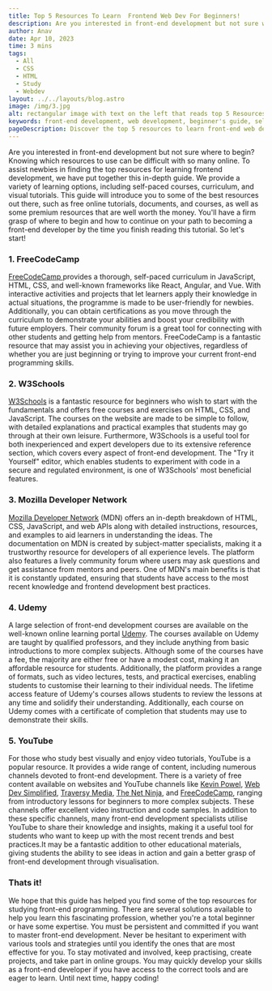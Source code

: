 ```yaml
---
title: Top 5 Resources To Learn  Frontend Web Dev For Beginners!
description: Are you interested in front-end development but not sure where to begin? Knowing which resources to use can be difficult...
author: Anav
date: Apr 10, 2023
time: 3 mins
tags:
  - All
  - CSS
  - HTML
  - Study
  - Webdev
layout: ../../layouts/blog.astro
image: /img/3.jpg
alt: rectangular image with text on the left that reads top 5 Resources to learn  frontend web and an image of the html and css logo on the right
keywords: front-end development, web development, beginner's guide, self-paced courses, curriculum, visual tutorials, FreeCodeCamp, W3Schools, Mozilla Developer Network, Udemy, YouTube, programming, HTML, CSS, JavaScript, React, Angular, Vue, online learning, best practices, projects, online groups.
pageDescription: Discover the top 5 resources to learn front-end web development for beginners. This in-depth guide provides a variety of learning options, including self-paced courses, curriculum, and visual tutorials. From FreeCodeCamp.com to Udemy courses and YouTube channels, you'll have a firm grasp of where to begin and how to continue on your path to becoming a front-end developer.
---
```

Are you interested in front-end development but not sure where to begin? Knowing which resources to use can be difficult with so many online. To assist newbies in finding the top resources for learning frontend development, we have put together this in-depth guide. We provide a variety of learning options, including self-paced courses, curriculum, and visual tutorials. This guide will introduce you to some of the best resources out there, such as free online tutorials, documents, and courses, as well as some premium resources that are well worth the money. You'll have a firm grasp of where to begin and how to continue on your path to becoming a front-end developer by the time you finish reading this tutorial. So let's start!

### 1. FreeCodeCamp

[FreeCodeCamp ](https://www.freecodecamp.org/)provides a thorough, self-paced curriculum in JavaScript, HTML, CSS, and well-known frameworks like React, Angular, and Vue. With interactive activities and projects that let learners apply their knowledge in actual situations, the programme is made to be user-friendly for newbies. Additionally, you can obtain certifications as you move through the curriculum to demonstrate your abilities and boost your credibility with future employers. Their community forum is a great tool for connecting with other students and getting help from mentors. FreeCodeCamp is a fantastic resource that may assist you in achieving your objectives, regardless of whether you are just beginning or trying to improve your current front-end programming skills.

### 2. W3Schools

[W3Schools](https://www.w3schools.com/) is a fantastic resource for beginners who wish to start with the fundamentals and offers free courses and exercises on HTML, CSS, and JavaScript. The courses on the website are made to be simple to follow, with detailed explanations and practical examples that students may go through at their own leisure. Furthermore, W3Schools is a useful tool for both inexperienced and expert developers due to its extensive reference section, which covers every aspect of front-end development. The "Try it Yourself" editor, which enables students to experiment with code in a secure and regulated environment, is one of W3Schools' most beneficial features.

### 3. Mozilla Developer Network

[Mozilla Developer Network](https://developer.mozilla.org/en-US/) (MDN) offers an in-depth breakdown of HTML, CSS, JavaScript, and web APIs along with detailed instructions, resources, and examples to aid learners in understanding the ideas. The documentation on MDN is created by subject-matter specialists, making it a trustworthy resource for developers of all experience levels. The platform also features a lively community forum where users may ask questions and get assistance from mentors and peers. One of MDN's main benefits is that it is constantly updated, ensuring that students have access to the most recent knowledge and frontend development best practices.

### 4. Udemy

A large selection of front-end development courses are available on the well-known online learning portal [Udemy](https://www.udemy.com/). The courses available on Udemy are taught by qualified professors, and they include anything from basic introductions to more complex subjects. Although some of the courses have a fee, the majority are either free or have a modest cost, making it an affordable resource for students. Additionally, the platform provides a range of formats, such as video lectures, tests, and practical exercises, enabling students to customise their learning to their individual needs. The lifetime access feature of Udemy's courses allows students to review the lessons at any time and solidify their understanding. Additionally, each course on Udemy comes with a certificate of completion that students may use to demonstrate their skills.

### 5. YouTube

For those who study best visually and enjoy video tutorials, YouTube is a popular resource. It provides a wide range of content, including numerous channels devoted to front-end development. There is a variety of free content available on websites and YouTube channels like [Kevin Powel](https://www.youtube.com/@KevinPowell), [Web Dev Simplified](https://www.youtube.com/@WebDevSimplified), [Traversy Media](https://www.youtube.com/@TraversyMedia), [The Net Ninja](https://www.youtube.com/@NetNinja), and [FreeCodeCamp](https://www.youtube.com/@freecodecamp), ranging from introductory lessons for beginners to more complex subjects. These channels offer excellent video instruction and code samples. In addition to these specific channels, many front-end development specialists utilise YouTube to share their knowledge and insights, making it a useful tool for students who want to keep up with the most recent trends and best practices.It may be a fantastic addition to other educational materials, giving students the ability to see ideas in action and gain a better grasp of front-end development through visualisation.

### Thats it!

We hope that this guide has helped you find some of the top resources for studying front-end programming. There are several solutions available to help you learn this fascinating profession, whether you're a total beginner or have some expertise. You must be persistent and committed if you want to master front-end development. Never be hesitant to experiment with various tools and strategies until you identify the ones that are most effective for you. To stay motivated and involved, keep practising, create projects, and take part in online groups. You may quickly develop your skills as a front-end developer if you have access to the correct tools and are eager to learn. Until next time, happy coding!
